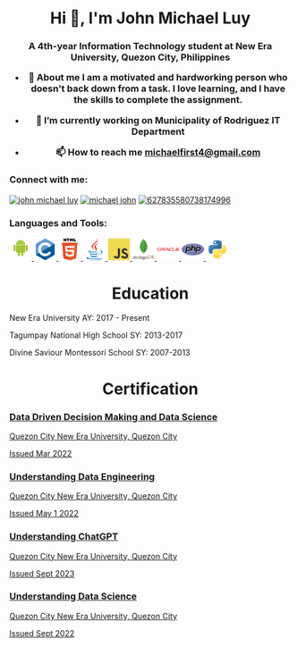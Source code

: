 <h1 align="center">Hi 👋, I'm John Michael Luy</h1>
<h3 align="center"> A 4th-year Information Technology student at New Era University, Quezon City, Philippines

- 💬 About me **I am a motivated and hardworking person who doesn't back down from a task. I love learning, and I have the skills to complete the assignment.**

- 🔭 I’m currently working on **Municipality of Rodriguez IT Department**

- 📫 How to reach me **michaelfirst4@gmail.com**

<h3 align="left">Connect with me:</h3>
<p align="left">
<a href="https://linkedin.com/in/john michael luy" target="blank"><img align="center" src="https://raw.githubusercontent.com/rahuldkjain/github-profile-readme-generator/master/src/images/icons/Social/linked-in-alt.svg" alt="john michael luy" height="30" width="40" /></a>
<a href="https://fb.com/michael john" target="blank"><img align="center" src="https://raw.githubusercontent.com/rahuldkjain/github-profile-readme-generator/master/src/images/icons/Social/facebook.svg" alt="michael john" height="30" width="40" /></a>
<a href="https://discord.gg/627835580738174996" target="blank"><img align="center" src="https://raw.githubusercontent.com/rahuldkjain/github-profile-readme-generator/master/src/images/icons/Social/discord.svg" alt="627835580738174996" height="30" width="40" /></a>
</p>

<h3 align="left">Languages and Tools:</h3>
<p align="left"> <a href="https://developer.android.com" target="_blank" rel="noreferrer"> <img src="https://raw.githubusercontent.com/devicons/devicon/master/icons/android/android-original-wordmark.svg" alt="android" width="40" height="40"/> </a> <a href="https://www.cprogramming.com/" target="_blank" rel="noreferrer"> <img src="https://raw.githubusercontent.com/devicons/devicon/master/icons/c/c-original.svg" alt="c" width="40" height="40"/> </a> <a href="https://www.w3.org/html/" target="_blank" rel="noreferrer"> <img src="https://raw.githubusercontent.com/devicons/devicon/master/icons/html5/html5-original-wordmark.svg" alt="html5" width="40" height="40"/> </a> <a href="https://www.java.com" target="_blank" rel="noreferrer"> <img src="https://raw.githubusercontent.com/devicons/devicon/master/icons/java/java-original.svg" alt="java" width="40" height="40"/> </a> <a href="https://developer.mozilla.org/en-US/docs/Web/JavaScript" target="_blank" rel="noreferrer"> <img src="https://raw.githubusercontent.com/devicons/devicon/master/icons/javascript/javascript-original.svg" alt="javascript" width="40" height="40"/> </a> <a href="https://www.mongodb.com/" target="_blank" rel="noreferrer"> <img src="https://raw.githubusercontent.com/devicons/devicon/master/icons/mongodb/mongodb-original-wordmark.svg" alt="mongodb" width="40" height="40"/> </a> <a href="https://www.oracle.com/" target="_blank" rel="noreferrer"> <img src="https://raw.githubusercontent.com/devicons/devicon/master/icons/oracle/oracle-original.svg" alt="oracle" width="40" height="40"/> </a> <a href="https://www.php.net" target="_blank" rel="noreferrer"> <img src="https://raw.githubusercontent.com/devicons/devicon/master/icons/php/php-original.svg" alt="php" width="40" height="40"/> </a> <a href="https://www.python.org" target="_blank" rel="noreferrer"> <img src="https://raw.githubusercontent.com/devicons/devicon/master/icons/python/python-original.svg" alt="python" width="40" height="40"/> </a> </p>

<h1 align="center">Education</h1>
<p align="left">New Era University
AY: 2017 - Present </p>
<p align="left">Tagumpay National High School
SY: 2013-2017 </p>
<p align="left">Divine Saviour Montessori School
SY: 2007-2013 </p>



<h1 align="center">Certification</h1>

<a href="https://drive.google.com/file/d/1XbjfkKuuEr7YM7YWVG291--qs_TMQL4H/view?usp=share_link">
    <h3>Data Driven Decision Making and Data Science</h3>
    <p>Quezon City New Era University, Quezon City</p>
    <p>Issued Mar 2022</p>
</a>

<a href="https://drive.google.com/file/d/1XbjfkKuuEr7YM7YWVG291--qs_TMQL4H/view?usp=share_link">
    <h3>Understanding Data Engineering</h3>
    <p>Quezon City New Era University, Quezon City</p>
    <p>Issued May 1 2022</p>
</a>

<a href="https://drive.google.com/file/d/1XbjfkKuuEr7YM7YWVG291--qs_TMQL4H/view?usp=share_link">
    <h3>Understanding ChatGPT</h3>
    <p>Quezon City New Era University, Quezon City</p>
    <p>Issued Sept 2023</p>
</a>

<a href="https://drive.google.com/file/d/1XbjfkKuuEr7YM7YWVG291--qs_TMQL4H/view?usp=share_link">
    <h3>Understanding Data Science</h3>
    <p>Quezon City New Era University, Quezon City</p>
    <p>Issued Sept 2022</p>
</a>





